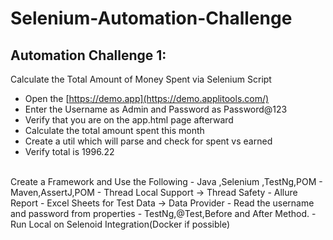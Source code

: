 # Selenium-Automation-Challenge
## Automation Challenge 1:
Calculate the Total Amount of Money Spent via Selenium Script
- Open the [https://demo.app](https://demo.applitools.com/)
- Enter the Username as Admin and Password as Password@123
- Verify that you are on the app.html page afterward
- Calculate the total amount spent this month
- Create a util which will parse and check for spent vs earned
- Verify total is 1996.22

<br>
Create a Framework and Use the Following
- Java ,Selenium ,TestNg,POM
- Maven,AssertJ,POM
- Thread Local Support -> Thread Safety
- Allure Report
- Excel Sheets for Test Data -> Data Provider
- Read the username and password from properties
- TestNg,@Test,Before and After Method.
- Run Local on Selenoid Integration(Docker if possible)

